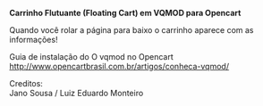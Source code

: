 <b>Carrinho Flutuante (Floating Cart) em VQMOD para Opencart</b>

Quando você rolar a página para baixo o carrinho aparece com as informações!

Guia de instalação do O vqmod no Opencart
http://www.opencartbrasil.com.br/artigos/conheca-vqmod/


Creditos: <br>
Jano Sousa / Luiz Eduardo Monteiro


